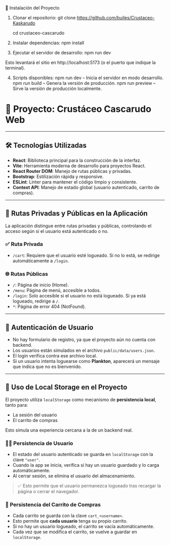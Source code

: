 🚀 Instalación del Proyecto

1. Clonar el repositorio:
   git clone https://github.com/builes/Crustaceo-Kaskarudo

   cd crustaceo-cascarudo

2. Instalar dependencias:
   npm install

3. Ejecutar el servidor de desarrollo:
   npm run dev

Esto levantará el sitio en http://localhost:5173 (o el puerto que indique la terminal).

4. Scripts disponibles:
   npm run dev – Inicia el servidor en modo desarrollo.
   npm run build – Genera la versión de producción.
   npm run preview – Sirve la versión de producción localmente.

# 🧽 Proyecto: Crustáceo Cascarudo Web

---

## 🛠️ Tecnologías Utilizadas

- **React**: Biblioteca principal para la construcción de la interfaz.
- **Vite**: Herramienta moderna de desarrollo para proyectos React.
- **React Router DOM**: Manejo de rutas públicas y privadas.
- **Bootstrap**: Estilización rápida y responsive.
- **ESLint**: Linter para mantener el código limpio y consistente.
- **Context API**: Manejo de estado global (usuario autenticado, carrito de compras).

---

## 🔐 Rutas Privadas y Públicas en la Aplicación

La aplicación distingue entre rutas privadas y públicas, controlando el acceso según si el usuario está autenticado o no.

### ✅ Ruta Privada

- `/cart`: Requiere que el usuario esté logueado. Si no lo está, se redirige automáticamente a `/login`.

### 🌐 Rutas Públicas

- `/`: Página de inicio (Home).
- `/menu`: Página de menú, accesible a todos.
- `/login`: Solo accesible si el usuario no está logueado. Si ya está logueado, redirige a `/`.
- `*`: Página de error 404 (NotFound).

---

## 👤 Autenticación de Usuario

- No hay formulario de registro, ya que el proyecto aún no cuenta con backend.
- Los usuarios están simulados en el archivo `public/data/users.json`.
- El login verifica contra ese archivo local.
- Si un usuario intenta loguearse como **Plankton**, aparecerá un mensaje que indica que no es bienvenido.

---

## 💾 Uso de Local Storage en el Proyecto

El proyecto utiliza `localStorage` como mecanismo de **persistencia local**, tanto para:

- La sesión del usuario
- El carrito de compras

Esto simula una experiencia cercana a la de un backend real.

### 🧑‍💻 Persistencia de Usuario

- El estado del usuario autenticado se guarda en `localStorage` con la clave `"user"`.
- Cuando la app se inicia, verifica si hay un usuario guardado y lo carga automáticamente.
- Al cerrar sesión, se elimina el usuario del almacenamiento.

> ✅ Esto permite que el usuario permanezca logueado tras recargar la página o cerrar el navegador.

### 🛒 Persistencia del Carrito de Compras

- Cada carrito se guarda con la clave `cart_<username>`.
- Esto permite que **cada usuario** tenga su propio carrito.
- Si no hay un usuario logueado, el carrito se vacía automáticamente.
- Cada vez que se modifica el carrito, se vuelve a guardar en `localStorage`.

